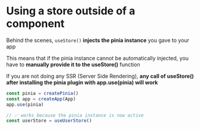 # Using a store outside of a component

Behind the scenes, `useStore()` **injects the pinia instance** you gave to your app

This means that if the pinia instance cannot be automatically injected, you have to **manually provide it to the useStore()** function

If you are not doing any SSR (Server Side Rendering), **any call of useStore() after installing the pinia plugin with app.use(pinia) will work**

```ts
const pinia = createPinia()
const app = createApp(App)
app.use(pinia)

// ✅ works because the pinia instance is now active
const userStore = useUserStore()
```
